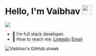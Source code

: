 # Hello, I'm Vaibhav <img src="https://raw.githubusercontent.com/MartinHeinz/MartinHeinz/master/wave.gif" width="30px" height="30px" /> 

![](https://komarev.com/ghpvc/?username=vaibhavharsoda)
  - 💞️ I’m full stack developer.
  - 🤔 How to reach me: [Linkedin](https://www.linkedin.com/in/vaibhavh) [Email](mailto:vaibhavharsoda77@gmail.com)


![Vaibhav's GitHub streak](https://github-readme-streak-stats.herokuapp.com/?user=vaibhavharsoda&background=24292f&border=373e47&stroke=373e47&currStreakNum=adbac7&sideNums=adbac7&sideLabels=adbac7&dates=adbac7&ring=7cfe9e&currStreakLabel=7cfe9e&fire=213658k)
